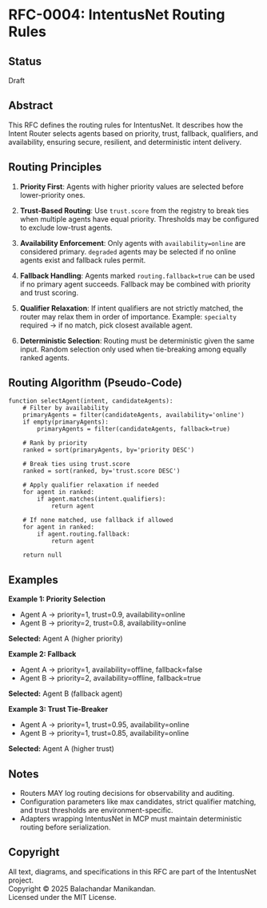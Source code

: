 # RFC-0004: IntentusNet Routing Rules

## Status
Draft

## Abstract
This RFC defines the routing rules for IntentusNet. It describes how the Intent Router selects agents based on priority, trust, fallback, qualifiers, and availability, ensuring secure, resilient, and deterministic intent delivery.

## Routing Principles

1. **Priority First**: Agents with higher priority values are selected before lower-priority ones.

2. **Trust-Based Routing**: Use `trust.score` from the registry to break ties when multiple agents have equal priority. Thresholds may be configured to exclude low-trust agents.

3. **Availability Enforcement**: Only agents with `availability=online` are considered primary. `degraded` agents may be selected if no online agents exist and fallback rules permit.

4. **Fallback Handling**: Agents marked `routing.fallback=true` can be used if no primary agent succeeds. Fallback may be combined with priority and trust scoring.

5. **Qualifier Relaxation**: If intent qualifiers are not strictly matched, the router may relax them in order of importance. Example: `specialty` required → if no match, pick closest available agent.

6. **Deterministic Selection**: Routing must be deterministic given the same input. Random selection only used when tie-breaking among equally ranked agents.

## Routing Algorithm (Pseudo-Code)

```
function selectAgent(intent, candidateAgents):
    # Filter by availability
    primaryAgents = filter(candidateAgents, availability='online')
    if empty(primaryAgents):
        primaryAgents = filter(candidateAgents, fallback=true)

    # Rank by priority
    ranked = sort(primaryAgents, by='priority DESC')

    # Break ties using trust.score
    ranked = sort(ranked, by='trust.score DESC')

    # Apply qualifier relaxation if needed
    for agent in ranked:
        if agent.matches(intent.qualifiers):
            return agent

    # If none matched, use fallback if allowed
    for agent in ranked:
        if agent.routing.fallback:
            return agent

    return null
```

## Examples

**Example 1: Priority Selection**

- Agent A → priority=1, trust=0.9, availability=online  
- Agent B → priority=2, trust=0.8, availability=online  

**Selected:** Agent A (higher priority)

**Example 2: Fallback**

- Agent A → priority=1, availability=offline, fallback=false  
- Agent B → priority=2, availability=offline, fallback=true  

**Selected:** Agent B (fallback agent)

**Example 3: Trust Tie-Breaker**

- Agent A → priority=1, trust=0.95, availability=online  
- Agent B → priority=1, trust=0.85, availability=online  

**Selected:** Agent A (higher trust)

## Notes

- Routers MAY log routing decisions for observability and auditing.  
- Configuration parameters like max candidates, strict qualifier matching, and trust thresholds are environment-specific.  
- Adapters wrapping IntentusNet in MCP must maintain deterministic routing before serialization.

## Copyright
All text, diagrams, and specifications in this RFC are part of the IntentusNet project.  
Copyright © 2025 Balachandar Manikandan.  
Licensed under the MIT License.
